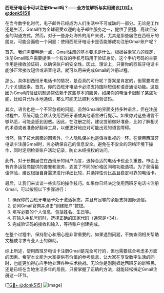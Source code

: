 **西班牙电话卡可以注册Gmail吗？——全方位解析与实用建议[[TG💪+ @donk5151](https://t.me/s/donk5151)]**

在当今数字化时代，电子邮件已经成为人们生活中不可或缺的一部分。无论是工作还是生活，Gmail作为全球最受欢迎的电子邮件服务之一，提供了便捷、高效且安全的沟通方式。然而，对于一些身处海外的用户来说，尤其是那些居住在西班牙的朋友，可能会面临一个问题：使用西班牙电话卡是否能够成功注册Gmail账户呢？

首先，我们需要明确一点，Gmail注册的基本要求是什么。根据谷歌官方的规定，注册Gmail账户需要提供一个有效的手机号码用于验证身份。这个手机号码的主要作用是接收验证码，以确保账户的安全性。因此，理论上，只要你的西班牙电话卡能够正常接收短信或语音电话，就可以用来完成Gmail的注册过程。

那么，具体到西班牙电话卡的情况，是否真的可行呢？答案是肯定的，但需要考虑几个关键因素。首先，你的西班牙电话卡必须支持国际短信和语音通话功能。这是因为Gmail的验证机制通常依赖于这些基本的服务。如果你的电话卡限制了某些功能，比如只允许本地通信，那么可能无法顺利收到验证码。

其次，语言也是一个不容忽视的问题。虽然Gmail的界面支持多种语言，但在注册过程中，系统可能会默认使用西班牙语或其他语言进行提示。如果你对这些语言不够熟悉，可能会感到困惑。因此，在注册之前，建议提前做好准备，比如了解相关的术语或者准备好翻译工具，以便更好地应对可能出现的语言障碍。

当然，除了技术层面的因素外，个人隐私保护也是值得重视的一环。在使用西班牙电话卡注册Gmail时，务必确保自己的信息安全。避免在不安全的网络环境下操作，同时定期检查账户活动记录，防止未经授权的访问。

此外，对于长期居住在西班牙的用户而言，选择合适的电话卡也至关重要。市面上有许多运营商提供的套餐和服务，涵盖了不同的价格区间和功能选项。为了获得最佳体验，建议根据自身需求进行详细比较，并选择性价比高且稳定可靠的电话卡。

最后，让我们来谈谈一些实际的操作技巧。如果你已经决定使用西班牙电话卡注册Gmail，可以按照以下步骤进行：

1. 确保你的西班牙电话卡处于激活状态，并且有足够的余额支持国际通信。
2. 访问Gmail官网并点击“创建账户”按钮。
3. 填写必要的个人信息，包括姓名、生日等。
4. 在输入手机号码时，选择正确的国家代码（通常是+34）。
5. 完成验证码的接收和输入，等待账户创建完成。

在整个过程中，保持耐心和细心是非常重要的。如果遇到问题，不妨查阅相关帮助文档或寻求专业人士的帮助。

综上所述，使用西班牙电话卡注册Gmail是完全可行的，但也需要综合考虑多方面的因素。希望本文能为大家提供有价值的参考信息，让大家在享受数字生活的同时，也能更加得心应手地处理各种技术挑战。无论你是刚刚抵达西班牙的新移民，还是已经在当地生活多年的居民，只要掌握了正确的方法，就能轻松搞定Gmail注册这一环节。

[[TG💪+ @donk5151](https://t.me/s/donk5151) ![Image](https://i.postimg.cc/rwNCRYN7/Snipaste-2025-04-30-17-27-05.png)]